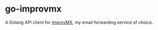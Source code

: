 # go-improvmx

A Golang API client for [ImprovMX](https://improvmx.com), my email forwarding service of choice.
